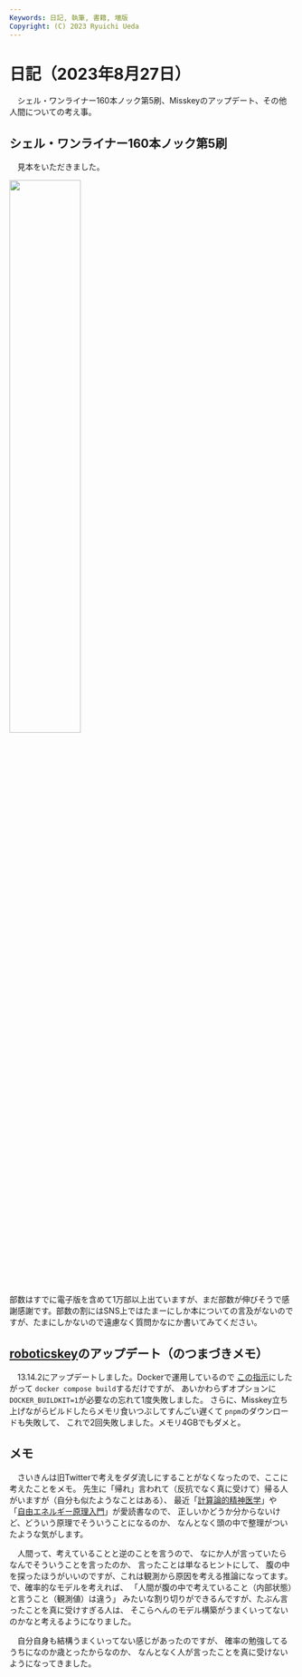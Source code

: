 ```yaml
---
Keywords: 日記, 執筆, 書籍, 増版
Copyright: (C) 2023 Ryuichi Ueda
---
```


# 日記（2023年8月27日）

　シェル・ワンライナー160本ノック第5刷、Misskeyのアップデート、その他人間についての考え事。

## シェル・ワンライナー160本ノック第5刷

　見本をいただきました。

<img width="50%" src="https://mi.shellgei.org/files/webpublic-867f0c19-4f5d-4dcf-a2ac-41e5870269fc" />

部数はすでに電子版を含めて1万部以上出ていますが、まだ部数が伸びそうで感謝感謝です。部数の割にはSNS上ではたまーにしか本についての言及がないのですが、たまにしかないので遠慮なく質問かなにか書いてみてください。

## [roboticskey](https://mi0.robotician.jp)のアップデート（のつまづきメモ）

　13.14.2にアップデートしました。Dockerで運用しているので
[この指示](https://misskey-hub.net/docs/install/docker.html#misskey%E3%81%AE%E3%82%A2%E3%83%83%E3%83%95%E3%82%9A%E3%83%86%E3%82%99%E3%83%BC%E3%83%88%E6%96%B9%E6%B3%95)にしたがって
`docker compose build`するだけですが、
あいかわらずオプションに`DOCKER_BUILDKIT=1`が必要なの忘れて1度失敗しました。
さらに、Misskey立ち上げながらビルドしたらメモリ食いつぶしてすんごい遅くて
`pnpm`のダウンロードも失敗して、
これで2回失敗しました。メモリ4GBでもダメと。

## メモ

　さいきんは旧Twitterで考えをダダ流しにすることがなくなったので、ここに考えたことをメモ。
先生に「帰れ」言われて（反抗でなく真に受けて）帰る人がいますが（自分も似たようなことはある）、
最近「[計算論的精神医学](https://amzn.to/45LNNo0)」や
「[自由エネルギー原理入門](https://amzn.to/3QWWx6j)」が愛読書なので、
正しいかどうか分からないけど、どういう原理でそういうことになるのか、
なんとなく頭の中で整理がついたような気がします。

　人間って、考えていることと逆のことを言うので、
なにか人が言っていたらなんでそういうことを言ったのか、
言ったことは単なるヒントにして、
腹の中を探ったほうがいいのですが、これは観測から原因を考える推論になってます。
で、確率的なモデルを考えれば、
「人間が腹の中で考えていること（内部状態）と言うこと（観測値）は違う」
みたいな割り切りができるんですが、たぶん言ったことを真に受けすぎる人は、
そこらへんのモデル構築がうまくいってないのかなと考えるようになりました。

　自分自身も結構うまくいってない感じがあったのですが、
確率の勉強してるうちになのか歳とったからなのか、
なんとなく人が言ったことを真に受けないようになってきました。

